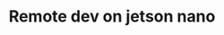 ---
layout: post
title: Remote dev on jetson nano
categories: nvidia
tags: [nano, vscode]
image: jetson-nano.png
public: true
description:
---